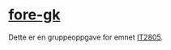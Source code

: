 # [fore-gk](https://trympet.github.io/fore-gk/)
Dette er en gruppeoppgave for emnet [IT2805](https://www.ntnu.no/studier/emner/IT2805).
